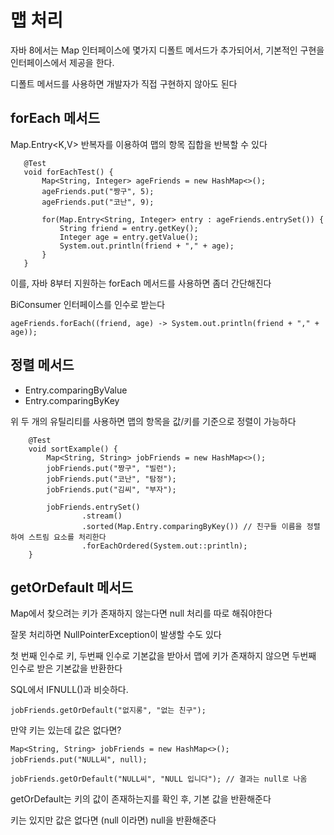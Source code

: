 # 맵 처리

자바 8에서는 Map 인터페이스에 몇가지 디폴트 메서드가 추가되어서, 기본적인 구현을 인터페이스에서 제공을 한다.

디폴트 메서드를 사용하면 개발자가 직접 구현하지 않아도 된다

## forEach 메서드

Map.Entry<K,V> 반복자를 이용하여 맵의 항목 집합을 반복할 수 있다

 ```
    @Test
    void forEachTest() {
        Map<String, Integer> ageFriends = new HashMap<>();
        ageFriends.put("짱구", 5);
        ageFriends.put("코난", 9);

        for(Map.Entry<String, Integer> entry : ageFriends.entrySet()) {
            String friend = entry.getKey();
            Integer age = entry.getValue();
            System.out.println(friend + "," + age);
        }
    }
 ```

이를, 자바 8부터 지원하는 forEach 메서드를 사용하면 좀더 간단해진다 

BiConsumer 인터페이스를 인수로 받는다

```
ageFriends.forEach((friend, age) -> System.out.println(friend + "," + age));
```

## 정렬 메서드

- Entry.comparingByValue
- Entry.comparingByKey

위 두 개의 유틸리티를 사용하면 맵의 항목을 값/키를 기준으로 정렬이 가능하다

```
    @Test
    void sortExample() {
        Map<String, String> jobFriends = new HashMap<>();
        jobFriends.put("짱구", "빌런");
        jobFriends.put("코난", "탐정");
        jobFriends.put("김씨", "부자");

        jobFriends.entrySet()
                .stream()
                .sorted(Map.Entry.comparingByKey()) // 친구들 이름을 정렬하여 스트림 요소를 처리한다
                .forEachOrdered(System.out::println);
    }
```

## getOrDefault 메서드

Map에서 찾으려는 키가 존재하지 않는다면 null 처리를 따로 해줘야한다

잘못 처리하면 NullPointerException이 발생할 수도 있다

첫 번째 인수로 키, 두번째 인수로 기본값을 받아서 맵에 키가 존재하지 않으면 두번째 인수로 받은 기본값을 반환한다

SQL에서 IFNULL()과 비슷하다.

```
jobFriends.getOrDefault("없지롱", "없는 친구");
```

만약 키는 있는데 값은 없다면?

```
Map<String, String> jobFriends = new HashMap<>();
jobFriends.put("NULL씨", null);

jobFriends.getOrDefault("NULL씨", "NULL 입니다"); // 결과는 null로 나옴
```

getOrDefault는 키의 값이 존재하는지를 확인 후, 기본 값을 반환해준다

키는 있지만 값은 없다면 (null 이라면) null을 반환해준다